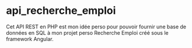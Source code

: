 # api_recherche_emploi
Cet API REST en PHP est mon idée perso pour pouvoir fournir une base de données en SQL à mon projet perso Recherche Emploi créé sous le framework Angular.
